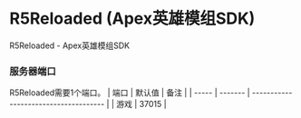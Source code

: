 # R5Reloaded (Apex英雄模组SDK)
R5Reloaded - Apex英雄模组SDK
### 服务器端口
R5Reloaded需要1个端口。
| 端口  | 默认值 | 备注                                 |
| ----- | ------- | ------------------------------------- |
| 游戏  | 37015   | 